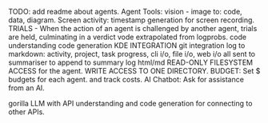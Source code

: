 TODO: add readme about agents.
Agent Tools: 
vision - image to: code, data, diagram. Screen activity: timestamp generation for screen recording.
TRIALS - When the action of an agent is challenged by another agent, trials are held, culminating in a verdict vode extrapolated from logprobs.
code understanding
code generation
KDE INTEGRATION
git integration
log to markdown: activity, project, task progress, cli i/o, file i/o, web i/o all sent to summariser to append to summary log html/md
READ-ONLY FILESYSTEM ACCESS for the agent.
WRITE ACCESS TO ONE DIRECTORY.
BUDGET: Set $ budgets for each agent. and track costs.
AI Chatbot: Ask for assistance from an AI.

gorilla LLM with API understanding and code generation for connecting to other APIs.